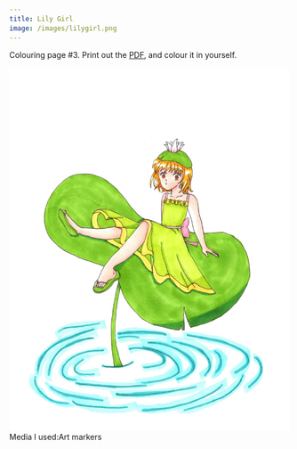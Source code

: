 ```yaml
---
title: Lily Girl
image: /images/lilygirl.png
---
```

Colouring page #3. Print out the [PDF], and colour it in yourself.

![png]
Media I used:Art markers

[png]: /images/lilygirl.png
[PDF]: /images/lilygirl.pdf
